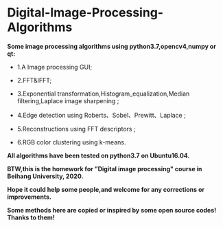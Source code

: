 # Digital-Image-Processing-Algorithms  

**Some image processing algorithms using python3.7,opencv4,numpy or qt:**
  * 1.A Image processing GUI;  
  
  * 2.FFT&amp;IFFT;  
  
  * 3.Exponential transformation,Histogram_equalization,Median filtering,Laplace image sharpening ;   
  
  * 4.Edge detection using Roberts、Sobel、Prewitt、Laplace ; 
  
  * 5.Reconstructions using FFT descriptors ;   
  
  * 6.RGB color clustering using k-means.  
  

**All algorithms have been tested on python3.7 on Ubuntu16.04.**

**BTW,this is the homework for "Digital image processing" course in Beihang University, 2020.**

**Hope it could help some people,and welcome for any corrections or improvements.**

**Some methods here are copied or inspired by some open source codes! Thanks to them!**
